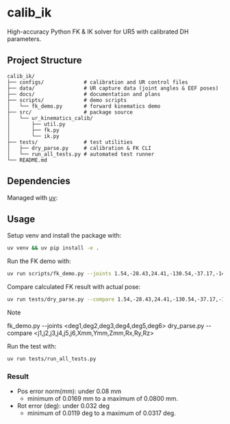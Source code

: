# calib_ik

High-accuracy Python FK & IK solver for UR5 with calibrated DH parameters.

## Project Structure

```
calib_ik/
├── configs/             # calibration and UR control files
├── data/                # UR capture data (joint angles & EEF poses)
├── docs/                # documentation and plans
├── scripts/             # demo scripts
│   └── fk_demo.py       # forward kinematics demo
├── src/                 # package source
│   └── ur_kinematics_calib/
│       ├── util.py
│       ├── fk.py
│       └── ik.py
├── tests/               # test utilities
│   ├── dry_parse.py     # calibration & FK CLI
│   └── run_all_tests.py # automated test runner
└── README.md
```

## Dependencies

Managed with [uv](https://github.com/astral-sh/uv):


## Usage

Setup venv and install the package with:

```bash
uv venv && uv pip install -e .
```

Run the FK demo with:
```bash
uv run scripts/fk_demo.py --joints 1.54,-28.43,24.41,-130.54,-37.17,-147.01
```

Compare calculated FK result with actual pose:
```bash
uv run tests/dry_parse.py --compare 1.54,-28.43,24.41,-130.54,-37.17,-147.01,-872.69,-236.61,417.99,1.344,-1.557,0.494
```

> [!NOTE]  
> fk_demo.py --joints <deg1,deg2,deg3,deg4,deg5,deg6>
> dry_parse.py --compare <j1,j2,j3,j4,j5,j6,Xmm,Ymm,Zmm,Rx,Ry,Rz>

Run the test with:

```bash
uv run tests/run_all_tests.py
```

### Result
- Pos error norm(mm): under 0.08 mm
    - minimum of 0.0169 mm to a maximum of 0.0800 mm.
- Rot error (deg): under 0.032 deg
    - minimum of 0.0119 deg to a maximum of 0.0317 deg.
